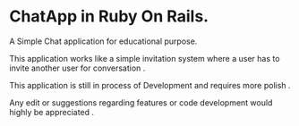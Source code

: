 # ChatApp in Ruby On Rails.
A Simple Chat application for educational purpose.

This application works like a simple invitation system where a user has to invite another user for conversation . 

This application is still in process of Development and requires more polish . 

Any edit or suggestions regarding features or code development would highly be appreciated .
